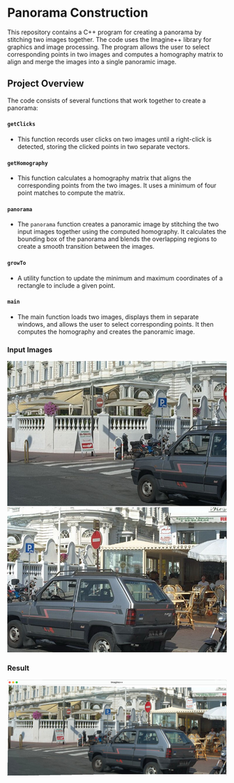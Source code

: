 # Panorama Construction

This repository contains a C++ program for creating a panorama by stitching two images together. The code uses the Imagine++ library for graphics and image processing. The program allows the user to select corresponding points in two images and computes a homography matrix to align and merge the images into a single panoramic image.

## Project Overview

The code consists of several functions that work together to create a panorama:

#### `getClicks`
- This function records user clicks on two images until a right-click is detected, storing the clicked points in two separate vectors.

#### `getHomography`
- This function calculates a homography matrix that aligns the corresponding points from the two images. It uses a minimum of four point matches to compute the matrix.

#### `panorama`
- The `panorama` function creates a panoramic image by stitching the two input images together using the computed homography. It calculates the bounding box of the panorama and blends the overlapping regions to create a smooth transition between the images.

#### `growTo`
- A utility function to update the minimum and maximum coordinates of a rectangle to include a given point.

#### `main`
- The main function loads two images, displays them in separate windows, and allows the user to select corresponding points. It then computes the homography and creates the panoramic image.

### Input Images
<img src="image0006.jpg" alt="Image 1" width="%50" /> <img src="image0007.jpg" alt="Image 2" width="%50" />

### Result
<img src="result_panorama.jpg" alt="Constructed Panorama" />




